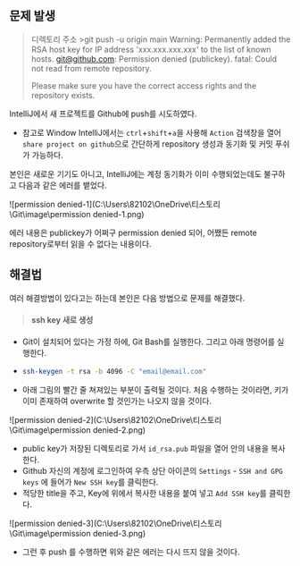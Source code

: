 ## 문제 발생

> 디렉토리 주소 >git push -u origin main
> Warning: Permanently added the RSA host key for IP address 'xxx.xxx.xxx.xxx' to the list of known hosts.
> git@github.com: Permission denied (publickey).
> fatal: Could not read from remote repository.
>
> Please make sure you have the correct access rights
> and the repository exists.



IntelliJ에서 새 프로젝트를 Github에 push를 시도하였다. 

- 참고로 Window IntelliJ에서는 `ctrl`+`shift`+`a`을 사용해 `Action` 검색창을 열어 `share project on github`으로 간단하게 repository 생성과 동기화 및 커밋 푸쉬가 가능하다.

본인은 새로운 기기도 아니고, IntelliJ에는 계정 동기화가 이미 수행되었는데도 불구하고 다음과 같은 에러를 뱉었다.

![permission denied-1](C:\Users\82102\OneDrive\티스토리\Git\image\permission denied-1.png)

에러 내용은 publickey가 어쩌구 permission denied 되어, 어쨌든 remote repository로부터 읽을 수 없다는 내용이다. 



## 해결법

여러 해결방법이 있다고는 하는데 본인은 다음 방법으로 문제를 해결했다.



> #### ssh key 새로 생성

- Git이 설치되어 있다는 가정 하에, Git Bash를 실행한다. 그리고 아래 명령어를 실행한다.

- ```bash
  ssh-keygen -t rsa -b 4096 -C "email@email.com"
  ```

- 아래 그림의 빨간 줄 쳐져있는 부분이 출력될 것이다. 처음 수행하는 것이라면, 키가 이미 존재하여 overwrite 할 것인가는 나오지 않을 것이다.

![permission denied-2](C:\Users\82102\OneDrive\티스토리\Git\image\permission denied-2.png)

- public key가 저장된 디렉토리로 가서 `id_rsa.pub` 파일을 열어 안의 내용을 복사한다.
- Github 자신의 계정에 로그인하여 우측 상단 아이콘의 `Settings` - `SSH and GPG keys` 에 들어가 `New SSH key`를 클릭한다.
- 적당한 title을 주고, Key에 위에서 복사한 내용을 붙여 넣고 `Add SSH key`를 클릭한다.

![permission denied-3](C:\Users\82102\OneDrive\티스토리\Git\image\permission denied-3.png)

- 그런 후 push 를 수행하면 위와 같은 에러는 다시 뜨지 않을 것이다.
